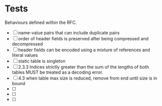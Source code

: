 Tests
=====

Behaviours defined within the RFC.

- [ ] name-value pairs that can include duplicate pairs
- [ ] order of header fields is preserved after being compressed and decompressed
- [ ] header fields can be encoded using a mixture of references and literal values
- [ ] static table is singleton
- [ ] 2.3.3 Indices strictly greater than the sum of the lengths of both tables MUST be treated as a decoding error.
- [ ] 4.3 when table max size is reduced, remove from end until size is in bound
- [ ]
- [ ]
- [ ]